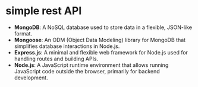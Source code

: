 # simple rest API
- **MongoDB**: A NoSQL database used to store data in a flexible, JSON-like format.
- **Mongoose**: An ODM (Object Data Modeling) library for MongoDB that simplifies database interactions in Node.js.
- **Express.js**: A minimal and flexible web framework for Node.js used for handling routes and building APIs.
- **Node.js**: A JavaScript runtime environment that allows running JavaScript code outside the browser, primarily for backend development.
